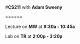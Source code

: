 #__CS211__ with __Adam Sweeny__

======

Lecture on __MW__ at __9:30a - 10:45a__

Lab on __TR__ at __2:00p - 3:20p__
